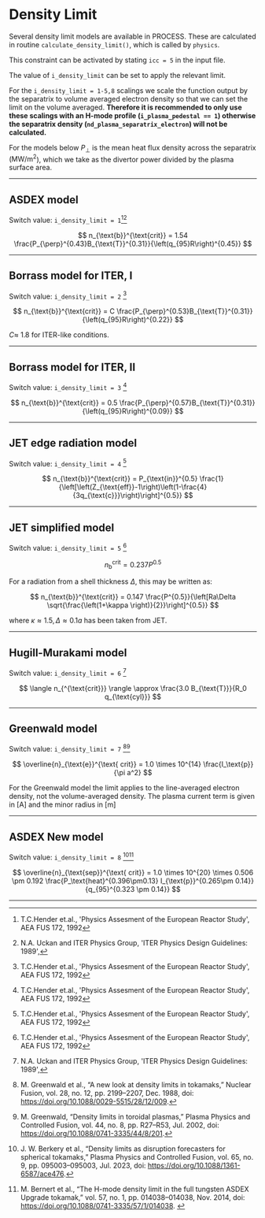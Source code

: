 # Density Limit

Several density limit models are available in PROCESS. These are
calculated in routine `calculate_density_limit()`, which is called by `physics`.

This constraint can be activated by stating `icc = 5` in the input file.

The value of `i_density_limit` can be set to apply the relevant limit.

For the `i_density_limit = 1-5,8` scalings we scale the function output by the separatrix to volume averaged electron density so that we can set the limit on the volume averaged. **Therefore it is recommended to only use these scalings with an H-mode profile (`i_plasma_pedestal == 1`) otherwise the separatrix density (`nd_plasma_separatrix_electron`) will not be calculated.**

For the models below $P_{\perp}$ is the mean heat flux density across the separatrix ($\mathrm{MW}/\mathrm{m^2}$), which we take as the divertor power divided by the plasma surface area.

-----------------

## ASDEX model

Switch value: `i_density_limit = 1`[^1][^2]

$$
n_{\text{b}}^{\text{crit}} = 1.54 \frac{P_{\perp}^{0.43}B_{\text{T}}^{0.31}}{\left(q_{95}R\right)^{0.45}}
$$

-----------------

## Borrass model for ITER, I

Switch value: `i_density_limit = 2` [^1]

$$
n_{\text{b}}^{\text{crit}} = C \frac{P_{\perp}^{0.53}B_{\text{T}}^{0.31}}{\left(q_{95}R\right)^{0.22}}
$$

$C \approx$  1.8 for ITER-like conditions.

-----------------

## Borrass model for ITER, II 

Switch value: `i_density_limit = 3` [^1]

$$
n_{\text{b}}^{\text{crit}} = 0.5 \frac{P_{\perp}^{0.57}B_{\text{T}}^{0.31}}{\left(q_{95}R\right)^{0.09}}
$$

-----------------

## JET edge radiation model

Switch value: `i_density_limit = 4` [^1]

$$
n_{\text{b}}^{\text{crit}} = P_{\text{in}}^{0.5} \frac{1}{\left[\left(Z_{\text{eff}}-1\right)\left(1-\frac{4}{3q_{\text{c}}}\right)\right]^{0.5}}
$$

-----------------

## JET simplified model

Switch value: `i_density_limit = 5` [^1]

$$
n_{\text{b}}^{\text{crit}} = 0.237 P^{0.5}
$$

For a radiation from a shell thickness $\Delta$, this may be written as:

$$
n_{\text{b}}^{\text{crit}} = 0.147 \frac{P^{0.5}}{\left[Ra\Delta \sqrt{\frac{\left(1+\kappa \right)}{2}}\right]^{0.5}}
$$

where $\kappa \approx 1.5, \Delta \approx 0.1a$ has been taken from JET.

-----------------

## Hugill-Murakami model

Switch value: `i_density_limit = 6` [^2]

$$
\langle n_{^{\text{crit}}} \rangle \approx \frac{3.0 B_{\text{T}}}{R_0 q_{\text{cyl}}}
$$


-----------------

## Greenwald model

Switch value: `i_density_limit = 7` [^3][^4]

$$
\overline{n}_{\text{e}}^{\text{ crit}} = 1.0 \times 10^{14} \frac{I_\text{p}}{\pi a^2}
$$

For the Greenwald model the limit applies to the line-averaged electron density, not the volume-averaged density. The plasma current term is given in $[\mathrm{A}]$ and the minor radius in $[\mathrm{m}]$

---------------------

## ASDEX New model

Switch value: `i_density_limit = 8` [^5][^6]

$$
\overline{n}_{\text{sep}}^{\text{ crit}} = 1.0 \times 10^{20} \times 0.506 \pm 0.192 \frac{P_\text{heat}^{0.396\pm0.13} I_{\text{p}}^{0.265\pm 0.14}}{q_{95}^{0.323 \pm 0.14}}
$$

-----------------

[^1]: T.C.Hender et.al., 'Physics Assesment of the European Reactor Study', AEA FUS 172, 1992

[^2]: N.A. Uckan and ITER Physics Group, 'ITER Physics Design Guidelines: 1989',

[^3]: M. Greenwald et al., “A new look at density limits in tokamaks,” Nuclear Fusion, vol. 28, no. 12, pp. 2199–2207, Dec. 1988, doi: https://doi.org/10.1088/0029-5515/28/12/009.

[^4]: M. Greenwald, “Density limits in toroidal plasmas,” Plasma Physics and Controlled Fusion, vol. 44, no. 8, pp. R27–R53, Jul. 2002, doi: https://doi.org/10.1088/0741-3335/44/8/201.

[^5]: J. W. Berkery et al., “Density limits as disruption forecasters for spherical tokamaks,” Plasma Physics and Controlled Fusion, vol. 65, no. 9, pp. 095003–095003, Jul. 2023, doi: https://doi.org/10.1088/1361-6587/ace476.

[^6]: M. Bernert et al., “The H-mode density limit in the full tungsten ASDEX Upgrade tokamak,” vol. 57, no. 1, pp. 014038–014038, Nov. 2014, doi: https://doi.org/10.1088/0741-3335/57/1/014038.
‌
‌